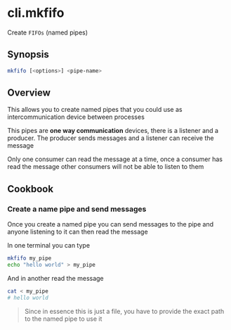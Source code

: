# cli.mkfifo

Create `FIFOs` (named pipes)

## Synopsis

```sh
mkfifo [<options>] <pipe-name>
```

## Overview

This allows you to create named pipes that you could use
as intercommunication device between processes

This pipes are **one way communication** devices, there is
a listener and a producer. The producer sends messages and 
a listener can receive the message

Only one consumer can read the message at a time, once a 
consumer has read the message other consumers will not be 
able to listen to them

## Cookbook

### Create a name pipe and send messages

Once you create a named pipe you can send messages to the
pipe and anyone listening to it can then read the message

In one terminal you can type

```sh
mkfifo my_pipe
echo "hello world" > my_pipe
```

And in another read the message

```sh
cat < my_pipe
# hello world
```

> Since in essence this is just a file, you have to provide
> the exact path to the named pipe to use it
